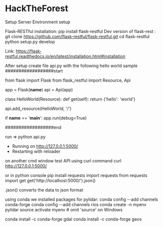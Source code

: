 # HackTheForest
Setup
Server Environment setup

Flask-RESTful installation: pip install flask-restful
Dev version of flask-rest :
git clone https://github.com/flask-restful/flask-restful.git
cd flask-restful
python setup.py develop

Link: https://flask-restful.readthedocs.io/en/latest/installation.html#installation

After setup create file api.py with the following hello world sample
##################start


from flask import Flask
from flask_restful import Resource, Api

app = Flask(__name__)
api = Api(app)

class HelloWorld(Resource):
    def get(self):
        return {'hello': 'world'}

api.add_resource(HelloWorld, '/')

if __name__ == '__main__':
    app.run(debug=True)
    
    
##################end

run => python api.py

 * Running on http://127.0.0.1:5000/
 * Restarting with reloader
 
 on another cmd window test API using curl command
 curl http://127.0.0.1:5000/
 
 or in python console
 pip install requests
 import requests
 from requests import get
 get('http://localhost:5000/').json()
 
 .json() converts the data to json format
 
 using conda we installed packages for pylidar:
conda config --add channels conda-forge
conda config --add channels rios
conda create -n myenv pylidar
source activate myenv # omit 'source' on Windows

conda install -c conda-forge gdal
conda install -c conda-forge geos
